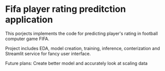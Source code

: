 # Fifa player rating preditction application

This porjects implements the code for predicting player's rating in football computer game FIFA. 

Project includes EDA, model creation, training, inference, conterization and Streamlit service for fancy user interface.

Future plans: Create better model and accurately look at scaling data
